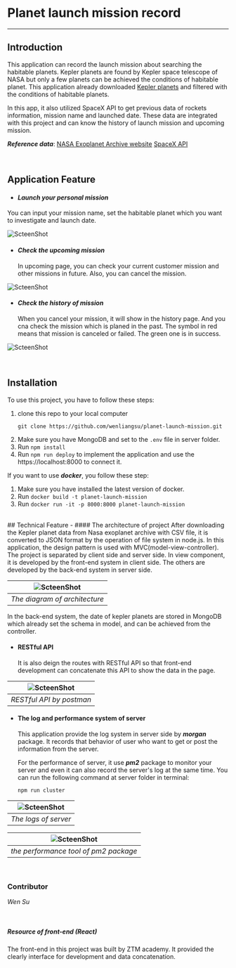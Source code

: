 # Planet launch mission record
---

## Introduction

This application can record the launch mission about searching the habitable planets. Kepler planets are found by Kepler space telescope of NASA but only a few planets can be achieved the conditions of habitable planet. This application already downloaded [Kepler planets](https://exoplanetarchive.ipac.caltech.edu/docs/data.html) and filtered with the conditions of habitable planets.   

In this app, it also utilized SpaceX API to get previous data of rockets information, mission name and launched date. These data are integrated with this project and can know the history of launch mission and upcoming mission.
<br>

***Reference data***:
[NASA Exoplanet Archive website](https://exoplanetarchive.ipac.caltech.edu/index.html)
[SpaceX API](https://github.com/r-spacex/SpaceX-API)

<br>

## Application Feature
- #### *_Launch your personal mission_*
You can input your mission name, set the habitable planet which you want to investigate and launch date. 

![ScteenShot](public/images/Launch_image.png)

- #### *_Check the upcoming mission_*
  In upcoming page, you can check your current customer mission and other missions in future. Also, you can cancel the mission.

![ScteenShot](public/images/Upcoming_image.png)

- #### *_Check the history of mission_*
  When you cancel your mission, it will show in the history page. And you cna check the mission which is planed in the past. The symbol in red means that mission is canceled or failed. The green one is in success.

![ScteenShot](public/images/History_image.png)

<br>

## Installation
To use this project, you have to follow these steps:
1. clone this repo to your local computer
   ```
   git clone https://github.com/wenliangsu/planet-launch-mission.git
   ```
2. Make sure you have MongoDB and set to the `.env` file in server folder. 
3. Run `npm install`
4. Run `npm run deploy` to implement the application and use the https://localhost:8000 to connect it.

If you want to use ***docker***, you follow these step:
1. Make sure you have installed the latest version of docker.
2. Run `docker build -t planet-launch-mission`
3. Run `docker run -it -p 8000:8000 planet-launch-mission`


<br>
## Technical Feature
- #### The architecture of project
After downloading the Kepler planet data from Nasa exoplanet archive with CSV file, it is converted to JSON format by the operation of file system in node.js. In this application,  the design pattern is used with MVC(model-view-controller). The project is separated by client side and server side. In view component, it is developed by the front-end system in client side. The others are developed by the back-end system in server side.

| ![ScteenShot](public/images/Nasa-project-architecture.png)| 
|:--:| 
| *The diagram of architecture* |

In the back-end system, the date of kepler planets are stored in MongoDB which already set the schema in model, and can be achieved from the controller. 


- #### RESTful API
  It is also deign the routes with RESTful API so that front-end development can concatenate this API to show the data in the page.
  
| ![ScteenShot](public/images/postman.png)| 
|:--:| 
| *RESTful API by postman* |

- #### The log and performance system of server
  This application provide the log system in server side by ***morgan*** package. It records that behavior of user who want to get or post the information from the server.

  For the performance of server, it use ***pm2*** package to monitor your server and even it can also record the server's log at the same time. You can run the following command at server folder in terminal:
  ```
  npm run cluster
  ```

| ![ScteenShot](public/images/log_system.png)| 
|:--:| 
| *The logs of server* |

| ![ScteenShot](public/images/pm2_cluster.png)| 
|:--:| 
| *the performance tool of pm2 package* |



<br>

### Contributor

_Wen Su_

<br>

##### *Resource of front-end (React)*
The front-end in this project was built by ZTM academy. It provided the clearly interface for development and data concatenation.